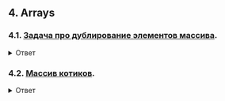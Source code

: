 ## 4. Arrays

### 4.1. [Задача про дублирование элементов массива](./resolve-duplication.md).

<details>
<summary>Ответ</summary>

```js
function resolveDuplication(array) {
  return array.reduce((acc, item) => {
    if (acc.includes(item)) {
      return acc;
    }

    return [...acc, item];
  }, []);
}
```

</details>

### 4.2. [Массив котиков](./cats-array.md).

<details>
<summary>Ответ</summary>

```js
function paintRed(array) {
  return array.map((item) => ({ ...item, color: "red" }));
}
```

</details>
